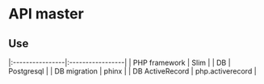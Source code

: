API master
===

## Use
|:----------------|:-----------------| 
| PHP framework   | Slim             | 
| DB              | Postgresql       | 
| DB migration    | phinx            | 
| DB ActiveRecord | php.activerecord | 


